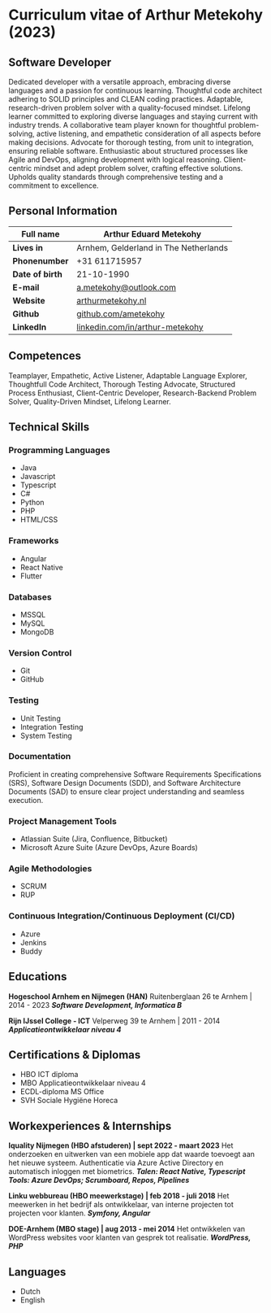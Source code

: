 # Curriculum vitae of Arthur Metekohy (2023)
## Software Developer
Dedicated developer with a versatile approach, embracing diverse languages and a passion for continuous learning. 
Thoughtful code architect adhering to SOLID principles and CLEAN coding practices. Adaptable, research-driven problem solver with a quality-focused mindset. Lifelong learner committed to exploring diverse languages and staying current with industry trends. A collaborative team player known for thoughtful problem-solving, active listening, and empathetic consideration of all aspects before making decisions.
Advocate for thorough testing, from unit to integration, ensuring reliable software. Enthusiastic about structured processes like Agile and DevOps, aligning development with logical reasoning. Client-centric mindset and adept problem solver, crafting effective solutions. Upholds quality standards through comprehensive testing and a commitment to excellence.

## Personal Information
|  Full name        |  Arthur Eduard Metekohy          | 
| ------------- |-------------| 
| **Lives in**      |  Arnhem, Gelderland in The Netherlands      |  
| **Phonenumber** | +31 611715957 | 
| **Date of birth** | 21-10-1990 | 
| **E-mail** | a.metekohy@outlook.com     | 
| **Website** | [arthurmetekohy.nl](http://arthurmetekohy.nl) | 
| **Github** |  [github.com/ametekohy](https://github.com/ametekohy) | 
| **LinkedIn** |  [linkedin.com/in/arthur-metekohy](https://www.linkedin.com/in/arthur-metekohy/)     | 

## Competences
Teamplayer, Empathetic, Active Listener, Adaptable Language Explorer, Thoughtfull Code Architect, Thorough Testing Advocate, Structured Process Enthusiast, Client-Centric Developer, Research-Backend Problem Solver, Quality-Driven Mindset, Lifelong Learner.

## Technical Skills
### Programming Languages
- Java
- Javascript
- Typescript
- C#
- Python
- PHP
- HTML/CSS

### Frameworks
- Angular
- React Native
- Flutter

### Databases
- MSSQL
- MySQL
- MongoDB

### Version Control
- Git
- GitHub

### Testing
- Unit Testing
- Integration Testing
- System Testing

### Documentation
Proficient in creating comprehensive Software Requirements Specifications (SRS), Software Design Documents (SDD), and Software Architecture Documents (SAD) to ensure clear project understanding and seamless execution.

### Project Management Tools
- Atlassian Suite (Jira, Confluence, Bitbucket)
- Microsoft Azure Suite (Azure DevOps, Azure Boards)

### Agile Methodologies
- SCRUM
- RUP

### Continuous Integration/Continuous Deployment (CI/CD)
- Azure
- Jenkins
- Buddy


## Educations
**Hogeschool Arnhem en Nijmegen (HAN)**
Ruitenberglaan 26 te Arnhem | 2014 - 2023
***Software Development, Informatica B***

**Rijn IJssel College - ICT**
Velperweg 39 te Arnhem | 2011 - 2014
***Applicatieontwikkelaar niveau 4***

## Certifications & Diplomas
- HBO ICT diploma
- MBO Applicatieontwikkelaar niveau 4
- ECDL-diploma MS Office
- SVH Sociale Hygiëne Horeca

## Workexperiences & Internships
**Iquality Nijmegen (HBO afstuderen) | sept 2022 - maart 2023**
Het onderzoeken en uitwerken van een mobiele app dat waarde toevoegt aan het nieuwe systeem. Authenticatie via Azure Active Directory en automatisch inloggen met biometrics.
***Talen: React Native, Typescript***
***Tools: Azure DevOps; Scrumboard, Repos, Pipelines***

**Linku webbureau (HBO meewerkstage) | feb 2018 - juli 2018**
Het meewerken in het bedrijf als ontwikkelaar, van interne projecten tot projecten voor klanten. 
***Symfony, Angular***

**DOE-Arnhem (MBO stage) | aug 2013 - mei 2014**
Het ontwikkelen van WordPress websites voor klanten van gesprek tot realisatie.
***WordPress, PHP***

## Languages
- Dutch
- English
